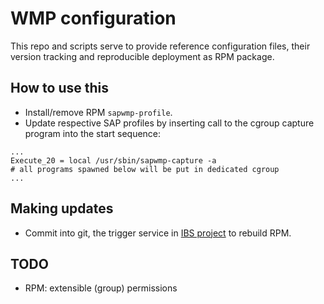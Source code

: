 # WMP configuration

This repo and scripts serve to provide reference configuration files, their
version tracking and reproducible deployment as RPM package.

## How to use this

  * Install/remove RPM `sapwmp-profile`.
  * Update respective SAP profiles by inserting call to the cgroup capture
    program into the start sequence:

```
...
Execute_20 = local /usr/sbin/sapwmp-capture -a
# all programs spawned below will be put in dedicated cgroup
...
```

## Making updates

  * Commit into git, the trigger service in [IBS project](https://build.suse.de/package/show/home:mkoutny:wmp/sapwmp-profile)
    to rebuild RPM.

## TODO

  * RPM: extensible (group) permissions 

